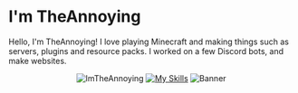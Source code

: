 # I'm TheAnnoying
Hello, I'm TheAnnoying! I love playing Minecraft and making things such as servers, plugins and resource packs. I worked on a few Discord bots, and make websites.

<div align="center">
  
  ![ImTheAnnoying](https://theannoying.github.io/assets/imtheannoying.png "ImTheAnnoying")
  [![My Skills](https://skillicons.dev/icons?i=js,html,css,ps,tailwind,vscode "My Skills")](https://theannoying.github.io)
  ![Banner](https://theannoying.github.io/assets/cutbanner.png "Banner")
  
</div>
